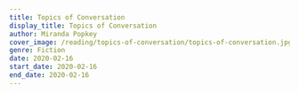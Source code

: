 ```yaml
---
title: Topics of Conversation
display_title: Topics of Conversation
author: Miranda Popkey
cover_image: /reading/topics-of-conversation/topics-of-conversation.jpg
genre: Fiction
date: 2020-02-16
start_date: 2020-02-16
end_date: 2020-02-16
---
```


